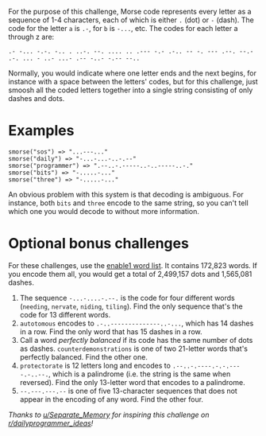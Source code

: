 <div class="md"><p>For the purpose of this challenge, Morse code represents every letter as a sequence of 1-4 characters, each of which is either <code>.</code> (dot) or <code>-</code> (dash). The code for the letter <code>a</code> is <code>.-</code>, for <code>b</code> is <code>-...</code>, etc. The codes for each letter a through z are:</p>

<pre><code>.- -... -.-. -.. . ..-. --. .... .. .--- -.- .-.. -- -. --- .--. --.- .-. ... - ..- ...- .-- -..- -.-- --..
</code></pre>

<p>Normally, you would indicate where one letter ends and the next begins, for instance with a space between the letters' codes, but for this challenge, just smoosh all the coded letters together into a single string consisting of only dashes and dots.</p>

<h1>Examples</h1>

<pre><code>smorse("sos") =&gt; "...---..."
smorse("daily") =&gt; "-...-...-..-.--"
smorse("programmer") =&gt; ".--..-.-----..-..-----..-."
smorse("bits") =&gt; "-.....-..."
smorse("three") =&gt; "-.....-..."
</code></pre>

<p>An obvious problem with this system is that decoding is ambiguous. For instance, both <code>bits</code> and <code>three</code> encode to the same string, so you can't tell which one you would decode to without more information.</p>

<h1>Optional bonus challenges</h1>

<p>For these challenges, use the <a href="https://raw.githubusercontent.com/dolph/dictionary/master/enable1.txt">enable1 word list</a>. It contains 172,823 words. If you encode them all, you would get a total of 2,499,157 dots and 1,565,081 dashes.</p>

<ol>
<li>The sequence <code>-...-....-.--.</code> is the code for four different words (<code>needing</code>, <code>nervate</code>, <code>niding</code>, <code>tiling</code>). Find the only sequence that's the code for 13 different words.</li>
<li><code>autotomous</code> encodes to <code>.-..--------------..-...</code>, which has 14 dashes in a row. Find the only word that has 15 dashes in a row.</li>
<li>Call a word <em>perfectly balanced</em> if its code has the same number of dots as dashes. <code>counterdemonstrations</code> is one of two 21-letter words that's perfectly balanced. Find the other one.</li>
<li><code>protectorate</code> is 12 letters long and encodes to <code>.--..-.----.-.-.----.-..--.</code>, which is a palindrome (i.e. the string is the same when reversed). Find the only 13-letter word that encodes to a palindrome.</li>
<li><code>--.---.---.--</code> is one of five 13-character sequences that does not appear in the encoding of any word. Find the other four.</li>
</ol>

<p><em>Thanks to <a href="/u/Separate_Memory">u/Separate_Memory</a> for inspiring this challenge on <a href="/r/dailyprogrammer_ideas">r/dailyprogrammer_ideas</a>!</em></p>
</div>
